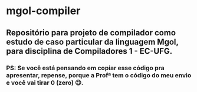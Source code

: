 # mgol-compiler
## Repositório para projeto de compilador como estudo de caso particular da linguagem Mgol, para disciplina de Compiladores 1 - EC-UFG.
### PS: Se você está pensando em copiar esse código pra apresentar, repense, porque a Profª tem o código do meu envio e você vai tirar 0 (zero) 😉.
